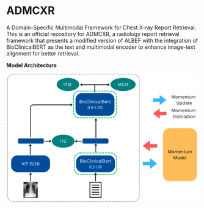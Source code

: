# ADMCXR
 A Domain-Specific Multimodal Framework for Chest X-ray Report Retrieval. 
This is an official repository for ADMCXR, a radiology report retrieval framework that presents a modified version of ALBEF with the integration of BioClinicalBERT as the text and multimodal encoder to enhance image-text alignment for better retrieval.

**Model Architecture**

<div align="center">
  <img src="images/model_architecture.png" alt="Model Architecture" width="500"/>
</div>


